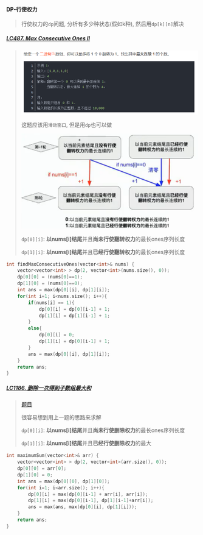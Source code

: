 #### DP-行使权力
> 行使权力的`dp`问题, 分析有多少种状态(假如k种), 然后用`dp[k][n]`解决
##### [LC487. Max Consecutive Ones Ⅱ](https://leetcode.cn/problems/max-consecutive-ones-ii/)

> ![LC487](/appendix/LC487-1.png)
> 
> 这题应该用`滑动窗口`, 但是用`dp`也可以做
> 
> ![LC487](/appendix/LC487-2.png)
>
> `dp[0][i]`: **以nums[i]结尾**并且**尚未行使翻转权力**的最长ones序列长度
> 
> `dp[1][i]`: **以nums[i]结尾**并且**已经行使翻转权力**的最长ones序列长度

```CPP
int findMaxConsecutiveOnes(vector<int>& nums) {
    vector<vector<int> > dp(2, vector<int>(nums.size(), 0));
    dp[0][0] = (nums[0]==1);
    dp[1][0] = (nums[0]==0);
    int ans = max(dp[0][i], dp[1][i]);
    for(int i=1; i<nums.size(); i++){
        if(nums[i] == 1){
            dp[0][i] = dp[0][i-1] + 1;
            dp[1][i] = dp[1][i-1] + 1;
        }
        else{
            dp[0][i] = 0;
            dp[1][i] = dp[0][i-1] + 1;
        }
        ans = max(dp[0][i], dp[1][i]);
    }
    return ans;
}
```

##### [LC1186. 删除一次得到子数组最大和](/workspace/1186.%E5%88%A0%E9%99%A4%E4%B8%80%E6%AC%A1%E5%BE%97%E5%88%B0%E5%AD%90%E6%95%B0%E7%BB%84%E6%9C%80%E5%A4%A7%E5%92%8C.cpp)

> [题目](https://leetcode.cn/problems/maximum-subarray-sum-with-one-deletion/)
> 
> 很容易想到用上一题的思路来求解
> 
> `dp[0][i]`: **以nums[i]结尾**并且**尚未行使删除权力**的最长ones序列长度
> 
> `dp[1][i]`: **以nums[i]结尾**并且**已经行使删除权力**的最大

```CPP
int maximumSum(vector<int>& arr) {
    vector<vector<int> > dp(2, vector<int>(arr.size(), 0));
    dp[0][0] = arr[0];
    dp[1][0] = 0;
    int ans = max(dp[0][0], dp[1][0]);
    for(int i=1; i<arr.size(); i++){
        dp[0][i] = max(dp[0][i-1] + arr[i], arr[i]);
        dp[1][i] = max(dp[0][i-1], dp[1][i-1]+arr[i]);
        ans = max(ans, max(dp[0][i], dp[1][i]));
    }
    return ans;
}
```

